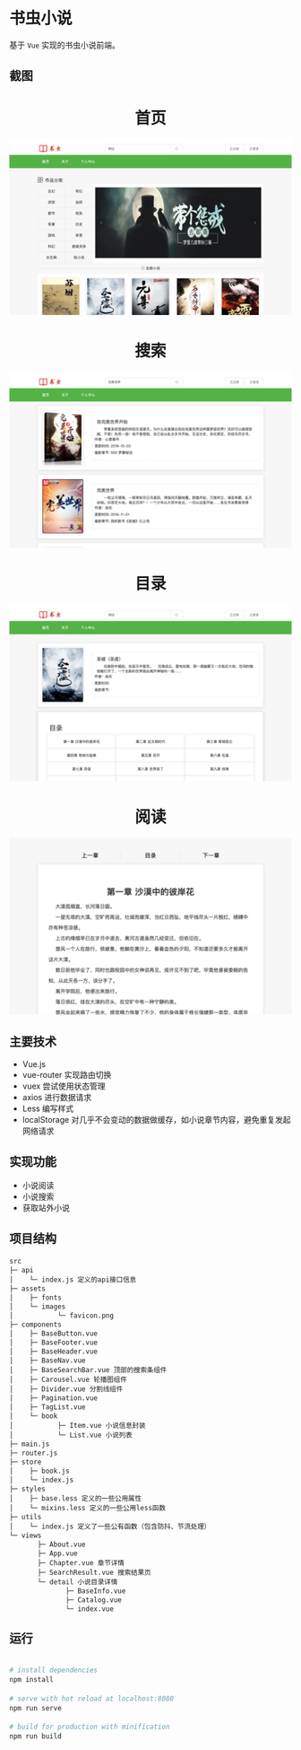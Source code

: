 # 书虫小说
基于 `Vue` 实现的书虫小说前端。

## 截图

<div align=center>
  <h1>首页</h1>
  <img src="screenshot/index.png" alt="首页">
  <h1>搜索</h1>
  <img src="screenshot/search.png" alt="搜索">
  <h1>目录</h1>
  <img src="screenshot/catalog.png" alt="目录">
  <h1>阅读</h1>
  <img src="screenshot/read.png" alt="阅读">
</div>

## 主要技术

- Vue.js
- vue-router 实现路由切换
- vuex 尝试使用状态管理
- axios 进行数据请求
- Less 编写样式
- localStorage 对几乎不会变动的数据做缓存，如小说章节内容，避免重复发起网络请求

## 实现功能

- 小说阅读
- 小说搜索
- 获取站外小说

## 项目结构


```
src
├─ api
│    └─ index.js 定义的api接口信息
├─ assets
│    ├─ fonts
│    └─ images
│           └─ favicon.png
├─ components
│    ├─ BaseButton.vue 
│    ├─ BaseFooter.vue
│    ├─ BaseHeader.vue
│    ├─ BaseNav.vue
│    ├─ BaseSearchBar.vue 顶部的搜索条组件
│    ├─ Carousel.vue 轮播图组件
│    ├─ Divider.vue 分割线组件
│    ├─ Pagination.vue
│    ├─ TagList.vue
│    └─ book
│           ├─ Item.vue 小说信息封装
│           └─ List.vue 小说列表
├─ main.js
├─ router.js
├─ store
│    ├─ book.js
│    └─ index.js
├─ styles
│    ├─ base.less 定义的一些公用属性
│    └─ mixins.less 定义的一些公用less函数
├─ utils
│    └─ index.js 定义了一些公有函数（包含防抖、节流处理）
└─ views
       ├─ About.vue 
       ├─ App.vue
       ├─ Chapter.vue 章节详情
       ├─ SearchResult.vue 搜索结果页
       └─ detail 小说目录详情
              ├─ BaseInfo.vue 
              ├─ Catalog.vue
              └─ index.vue

```

## 运行

``` bash

# install dependencies
npm install

# serve with hot reload at localhost:8080
npm run serve

# build for production with minification
npm run build
```

